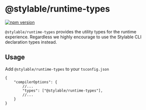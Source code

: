 # @stylable/runtime-types

[![npm version](https://img.shields.io/npm/v/@stylable/runtime-types.svg)](https://www.npmjs.com/package/@stylable/runtime-types)

`@stylable/runtime-types` provides the utility types for the runtime experience.
Regardless we highly encourage to use the Stylable CLI declaration types instead.

## Usage

Add `@stylable/runtime-types` to your `tsconfig.json`

```jsonc
{
    "compilerOptions": {
        //...
        "types": ["@stylable/runtime-types"],           
        //...
    }
}
```